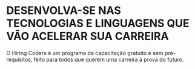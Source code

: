 <h1>DESENVOLVA-SE NAS TECNOLOGIAS E LINGUAGENS QUE VÃO ACELERAR SUA CARREIRA</h1>
<p>O Hiring Coders é um programa de capacitação gratuito e sem pré-requisitos, feito para todos que querem uma carreira à prova do futuro.</p>